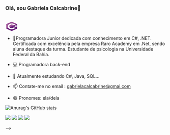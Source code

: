 ### Olá, sou Gabriela Calcabrine👋

<div style="display: inline_block"><br>  
  <img align="center" alt="Rafa-Csharp" height="30" width="40" src="https://raw.githubusercontent.com/devicons/devicon/master/icons/csharp/csharp-original.svg"> 
</div>

- 🌱Programadora Junior dedicada com conhecimento em C#, .NET. Certificada com excelência pela empresa Raro Academy em .Net, sendo aluna destaque da turma. Estudante de psicologia na Universidade Federal da Bahia. 

- 💻 Programadora back-end
- 📘  Atualmente estudando C#, Java, SQL...
- 📫 Contate-me no email : gabrielacalcabrine@gmai.com
- 😄 Pronomes: ela/dela

![Anurag's GitHub stats](https://github-readme-stats.vercel.app/api?username=gabrielacalcabrine&show_icons=true&theme=transparent)

</details>
<div>   
  <a href="https://www.instagram.com/gcalcabrine/" target="_blank"><img src="https://img.shields.io/badge/-Instagram-%23E4405F?style=for-the-badge&logo=instagram&logoColor=white" target="_blank"></a> 	
 <a href="https://discord.com/channels/@me/1033009899430477876" target="_blank"><img src="https://img.shields.io/badge/Discord-7289DA?style=for-the-badge&logo=discord&logoColor=white" target="_blank"></a> 
  <a href = "mailto:gabrielacalcabrine@gmail.com"><img src="https://img.shields.io/badge/-Gmail-%23333?style=for-the-badge&logo=gmail&logoColor=white" target="_blank"></a>
  <a href="https://www.linkedin.com/in/gabriela-calcabrine-056065120/" target="_blank"><img src="https://img.shields.io/badge/-LinkedIn-%230077B5?style=for-the-badge&logo=linkedin&logoColor=white" target="_blank"></a> 
  
</div>

-->
